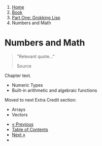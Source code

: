 <ol class="breadcrumb">
  <li><a href="/">Home</a></li>
  <li><a href="/book/">Book</a></li>
  <li><a href="/book/1-0-0-overview/">Part One: Grokking Lisp</a></li>
  <li class="active">Numbers and Math</li>
</ol>

# Numbers and Math

> "Relevant quote..."
> <footer>Source</footer>

Chapter text.

* Numeric Types
* Built-in arithmetic and algebraic functions

Moved to next Extra Credit section:
* Arrays
* Vectors

<ul class="pager">
  <li class="previous"><a href="/book/1-05-0-lookups-trees/">&laquo; Previous</a></li>
  <li><a href="/book/">Table of Contents</a></li>
  <li class="next"><a href="/book/1-07-0-arrays/">Next &raquo;</a><li>
</ul>
